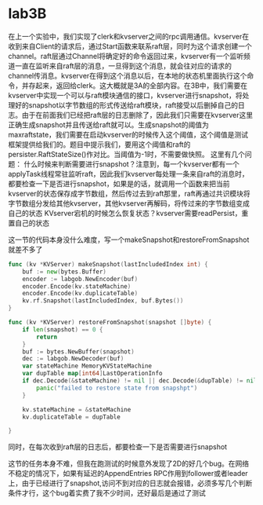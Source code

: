 # lab3B

在上一个实验中，我们实现了clerk和kvserver之间的rpc调用通信。kvserver在收到来自Client的请求后，通过Start函数来联系raft层，同时为这个请求创建一个channel。raft层通过Channel将确定好的命令返回过来，kvserver有一个监听频道一直在监听来自raft层的消息，一旦得到这个消息，就会往对应的请求的channel传消息。kvserver在得到这个消息以后，在本地的状态机里面执行这个命令，并存起来，返回给clerk。这大概就是3A的全部内容。在3B中，我们需要在kvserver中实现一个可以与raft模块通信的接口，kvserver进行snapshot，将处理好的snapshot以字节数组的形式传送给raft模块，raft接受以后删掉自己的日志。由于在前面我们已经把raft层的日志删除了，因此我们只需要在kvserver这里正确生成snapshot并且传送给raft就可以。生成snapshot的阈值为maxraftstate，我们需要在启动kvserver的时候传入这个阈值，这个阈值是测试框架提供给我们的。题目中提示我们，要用这个阈值和raft的persister.RaftStateSize()作对比。当阈值为-1时，不需要做快照。
这里有几个问题：
什么时候来判断需要进行snapshot？注意到，每一个kvserver都有一个applyTask线程常驻监听raft，因此我们kvserver每处理一条来自raft的消息时，都要检查一下是否进行snapshot，如果是的话，就调用一个函数来把当前kvserver的状态保存成字节数组，然后传过去到raft那里，raft再通过共识模块将字节数组分发给其他kvserver，其他kvserver再解码，将传过来的字节数组变成自己的状态
KVserver宕机的时候怎么恢复状态？kvserver需要readPersist，重置自己的状态

这一节的代码本身没什么难度，写一个makeSnapshot和restoreFromSnapshot就差不多了
```go
func (kv *KVServer) makeSnapshot(lastIncludedIndex int) {
	buf := new(bytes.Buffer)
	encoder := labgob.NewEncoder(buf)
	encoder.Encode(kv.stateMachine)
	encoder.Encode(kv.duplicateTable)
	kv.rf.Snapshot(lastIncludedIndex, buf.Bytes())
}

func (kv *KVServer) restoreFromSnapshot(snapshot []byte) {
	if len(snapshot) == 0 {
		return
	}
	buf := bytes.NewBuffer(snapshot)
	dec := labgob.NewDecoder(buf)
	var stateMachine MemoryKVStateMachine
	var dupTable map[int64]LastOperationInfo
	if dec.Decode(&stateMachine) != nil || dec.Decode(&dupTable) != nil {
		panic("failed to restore state from snapshpt")
	}

	kv.stateMachine = &stateMachine
	kv.duplicateTable = dupTable

}
```
同时，在每次收到raft层的日志后，都要检查一下是否需要进行snapshot

这节的任务本身不难，但我在跑测试的时候意外发现了2D的好几个bug。在网络不稳定的情况下，如果有延迟的AppendEntries RPC作用到follower或者leader上，由于已经进行了snapshot,访问不到对应的日志就会报错，必须多写几个判断条件才行，这个bug着实费了我不少时间，还好最后是通过了测试